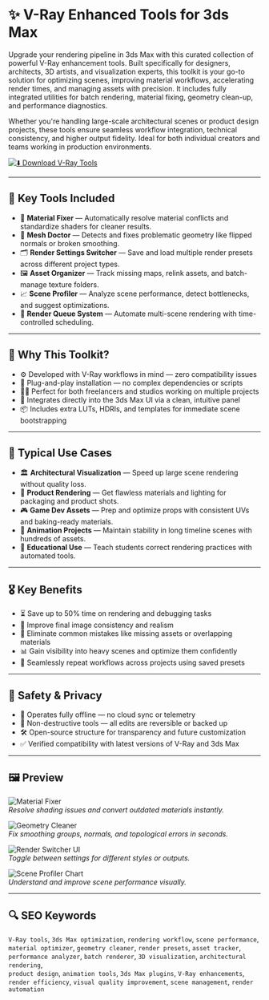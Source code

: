 # ✨ V-Ray Enhanced Tools for 3ds Max 

Upgrade your rendering pipeline in 3ds Max with this curated collection of powerful V-Ray enhancement tools. Built specifically for designers, architects, 3D artists, and visualization experts, this toolkit is your go-to solution for optimizing scenes, improving material workflows, accelerating render times, and managing assets with precision. It includes fully integrated utilities for batch rendering, material fixing, geometry clean-up, and performance diagnostics.

Whether you're handling large-scale architectural scenes or product design projects, these tools ensure seamless workflow integration, technical consistency, and higher output fidelity. Ideal for both individual creators and teams working in production environments.

[![⬇️ Download V-Ray Tools](https://img.shields.io/badge/Download-V--Ray_Enhanced_Tools-blueviolet)](#)

---

## 💼 Key Tools Included

- 🧰 **Material Fixer** — Automatically resolve material conflicts and standardize shaders for cleaner results.
- 🧹 **Mesh Doctor** — Detects and fixes problematic geometry like flipped normals or broken smoothing.
- 🗂 **Render Settings Switcher** — Save and load multiple render presets across different project types.
- 🖼 **Asset Organizer** — Track missing maps, relink assets, and batch-manage texture folders.
- 📈 **Scene Profiler** — Analyze scene performance, detect bottlenecks, and suggest optimizations.
- 🔁 **Render Queue System** — Automate multi-scene rendering with time-controlled scheduling.

---

## 🧠 Why This Toolkit?

- ⚙️ Developed with V-Ray workflows in mind — zero compatibility issues
- 🧩 Plug-and-play installation — no complex dependencies or scripts
- 🧑‍💻 Perfect for both freelancers and studios working on multiple projects
- 🧱 Integrates directly into the 3ds Max UI via a clean, intuitive panel
- 📦 Includes extra LUTs, HDRIs, and templates for immediate scene bootstrapping

---

## 🧪 Typical Use Cases

- 🏛 **Architectural Visualization** — Speed up large scene rendering without quality loss.
- 🧴 **Product Rendering** — Get flawless materials and lighting for packaging and product shots.
- 🎮 **Game Dev Assets** — Prep and optimize props with consistent UVs and baking-ready materials.
- 🧬 **Animation Projects** — Maintain stability in long timeline scenes with hundreds of assets.
- 🏫 **Educational Use** — Teach students correct rendering practices with automated tools.

---

## 🎖️ Key Benefits

- ⏳ Save up to 50% time on rendering and debugging tasks
- 🎨 Improve final image consistency and realism
- 🧼 Eliminate common mistakes like missing assets or overlapping materials
- 📊 Gain visibility into heavy scenes and optimize them confidently
- 🔄 Seamlessly repeat workflows across projects using saved presets

---

## 🔐 Safety & Privacy

- 🔐 Operates fully offline — no cloud sync or telemetry
- 🧷 Non-destructive tools — all edits are reversible or backed up
- 🛠 Open-source structure for transparency and future customization
- ✅ Verified compatibility with latest versions of V-Ray and 3ds Max

---

## 🖼 Preview

![Material Fixer](https://www.csoft.ru/pull/800x/FFFFFF/assets/images/soft/v-ray/v-ray__logo.png)  
*Resolve shading issues and convert outdated materials instantly.*

![Geometry Cleaner](https://www.architect-design.ru/images/products/ChaosGroup/V-Ray-for-3dsMax/v5/vray5_05_MaterialPreviews_690x380.jpg)  
*Fix smoothing groups, normals, and topological errors in seconds.*

![Render Switcher UI](https://www.sketchup4architect.com/image_show/images/Sketchup_plugins_image/rendering-sketchup-vray.jpg)  
*Toggle between settings for different styles or outputs.*

![Scene Profiler Chart](https://blog.novatr.com/hs-fs/hubfs/Vray_interface.jpg?width=1920&height=1050&name=Vray_interface.jpg)  
*Understand and improve scene performance visually.*

---

## 🔍 SEO Keywords

`V-Ray tools`, `3ds Max optimization`, `rendering workflow`, `scene performance`,  
`material optimizer`, `geometry cleaner`, `render presets`, `asset tracker`,  
`performance analyzer`, `batch renderer`, `3D visualization`, `architectural rendering`,  
`product design`, `animation tools`, `3ds Max plugins`, `V-Ray enhancements`,  
`render efficiency`, `visual quality improvement`, `scene management`, `render automation`

